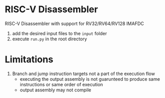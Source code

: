 # RISC-V Disassembler

RISC-V Disassembler with support for RV32/RV64/RV128 IMAFDC

1. add the desired input files to the ```input``` folder
2. execute ```run.py``` in the root directory

# Limitations

1. Branch and jump instruction targets not a part of the execution flow
    - executing the output assembly is not guarunteed to produce same instructions or same order of execution
    - output assembly may not compile
